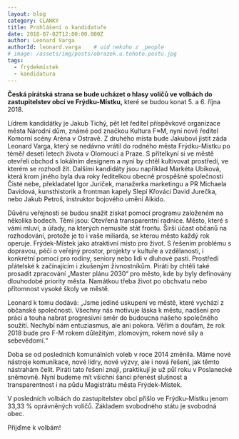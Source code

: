 ```yaml
---
layout: blog
category: CLANKY
title: Prohlášení o kandidatuře
date: 2018-07-02T12:00:00.000Z
author: Leonard Varga
authorId: leonard.varga    # uid nekoho z _people
# image: /assets/img/posts/obrazek.u.tohoto.postu.jpg
tags:
  - frýdekmístek
  - kandidatura
---
```


**Česká pirátská strana se bude ucházet o hlasy voličů ve volbách do zastupitelstev obcí ve Frýdku-Místku,** které se budou konat 5. a 6. října 2018.

Lídrem kandidátky je Jakub Tichý, pět let ředitel příspěvkové organizace města Národní dům, známé pod značkou Kultura F≈M, nyní nově ředitel Komorní scény Aréna v Ostravě.
Z druhého místa bude Jakubovi jistit záda Leonard Varga, který se nedávno vrátil do rodného města Frýdku-Místku po téměř deseti letech života v Olomouci a Praze. S přítelkyní si ve městě otevřeli obchod s lokálním designem a nyní by chtěl kultivovat prostředí, ve kterém se rozhodl žít.
Dalšími kandidáty jsou například Markéta Ubíková, která krom jiného byla dva roky ředitelkou obecně prospěšné společnosti Čisté nebe, překladatel Igor Juríček, manažerka marketingu a PR Michaela Davidová, kunsthistorik a frontman kapely Slepí Křováci David Jurečka, nebo Jakub Petroš, instruktor bojového umění Aikido.

Důvěru veřejnosti se budou snažit získat pomocí programu založeném na několika bodech. Těmi jsou: Otevřená transparentní radnice. Město, které s vámi mluví, a úřady, na kterých nemusíte stát frontu. Širší účast občanů na rozhodování, protože je to i vaše miliarda, se kterou město každý rok operuje. Frýdek-Místek jako atraktivní místo pro život. S řešením problému s dopravou, péčí o veřejný prostor, projekty v kultuře a vzdělanosti, i konkrétní pomocí pro rodiny, seniory nebo lidi v dluhové pasti. Prostředí přátelské k začínajícím i zkušeným živnostníkům.
Piráti by chtěli také prosadit zpracování „Master plánu 2030“ pro město, kde by byly definovány dlouhodobé priority města. Namátkou třeba život po obchvatu nebo přítomnost vysoké školy ve městě.

Leonard k tomu dodává: „Jsme jediné uskupení ve městě, které vychází z občanské společnosti. Všechny nás motivuje láska k městu, nadšení pro práci a touha nabrat progresivní směr do budoucna našeho společného soužití. Nechybí nám entuziasmus, ale ani pokora. Věřím a doufám, že rok 2018 bude pro F-M rokem důležitým, zlomovým, rokem nové síly a sebevědomí.“

Doba se od posledních komunálních voleb v roce 2014 změnila. Máme nové nástroje komunikace, nové lídry, nové výzvy, ale i nová řešení, jak těmto nástrahám čelit. Piráti tato řešení znají, praktikují je už půl roku v Poslanecké sněmovně. Nyní budeme mít všichni šanci přenést slušnost a transparentnost i na půdu Magistrátu města Frýdek-Místek.

V posledních volbách do zastupitelstev obcí přišlo ve Frýdku-Místku jenom 33,33 % oprávněných voličů. Základem svobodného státu je svobodná obec.

Přijďme k volbám!
